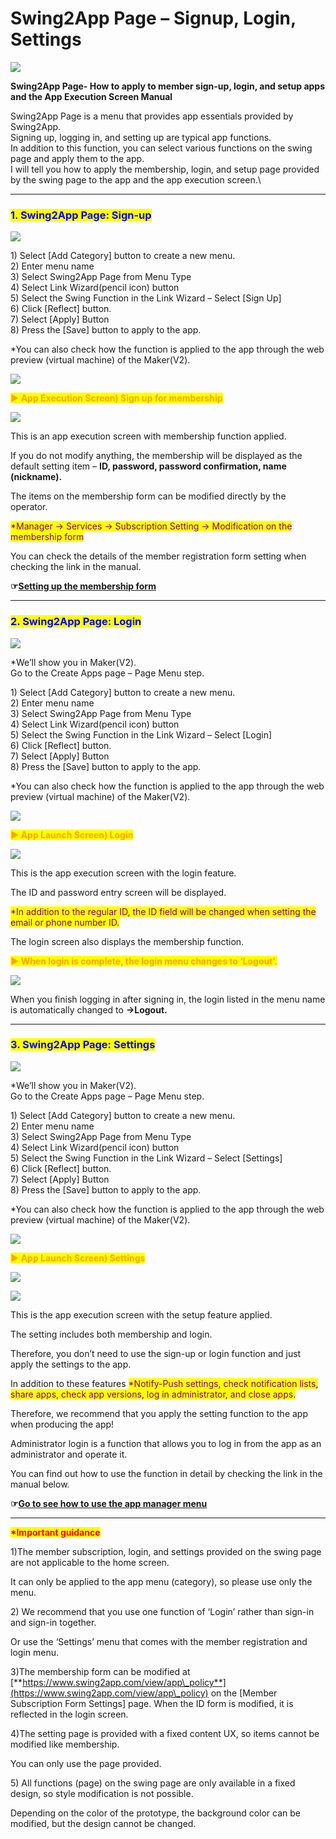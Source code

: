 # Swing2App Page – Signup, Login, Settings

![](https://support.swing2app.com/wp-content/uploads/2020/10/gfhdjnckc.png)

**Swing2App Page- How to apply to member sign-up, login, and setup apps and the App Execution Screen Manual**

Swing2App Page is a menu that provides app essentials provided by Swing2App.\
Signing up, logging in, and setting up are typical app functions.\
In addition to this function, you can select various functions on the swing page and apply them to the app.\
I will tell you how to apply the membership, login, and setup page provided by the swing page to the app and the app execution screen.\


***

### <mark style="color:blue;">**1. Swing2App Page: Sign-up**</mark>

![](https://support.swing2app.com/wp-content/uploads/2020/10/ysvjd.png)

1\) Select \[Add Category] button to create a new menu.\
2\) Enter menu name\
3\) Select Swing2App Page from Menu Type\
4\) Select Link Wizard(pencil icon) button\
5\) Select the Swing Function in the Link Wizard – Select \[Sign Up]\
6\) Click \[Reflect] button.\
7\) Select \[Apply] Button\
8\) Press the \[Save] button to apply to the app.

\*You can also check how the function is applied to the app through the web preview (virtual machine) of the Maker(V2).

![](https://wp.swing2app.co.kr/wp-content/uploads/2020/09/%EC%BA%A1%EC%B2%9833.png)

<mark style="color:orange;">**▶ App Execution Screen) Sign up for membership**</mark>

![](https://support.swing2app.com/wp-content/uploads/2020/10/jsbd@3x.png)

This is an app execution screen with membership function applied.

If you do not modify anything, the membership will be displayed as the default setting item – **ID, password, password confirmation, name (nickname).**

The items on the membership form can be modified directly by the operator.

<mark style="color:purple;">\*Manager → Services → Subscription Setting → Modification on the membership form</mark>

You can check the details of the member registration form setting when checking the link in the manual.

**☞**[**Setting up the membership form**](../../appmanage/service/signup-id.md)

***

### <mark style="color:blue;">**2. Swing2App Page: Login**</mark>

![](https://support.swing2app.com/wp-content/uploads/2020/10/ksuem.png)

\*We’ll show you in Maker(V2).\
Go to the Create Apps page – Page Menu step.

1\) Select \[Add Category] button to create a new menu.\
2\) Enter menu name\
3\) Select Swing2App Page from Menu Type\
4\) Select Link Wizard(pencil icon) button\
5\) Select the Swing Function in the Link Wizard – Select \[Login]\
6\) Click \[Reflect] button.\
7\) Select \[Apply] Button\
8\) Press the \[Save] button to apply to the app.

\*You can also check how the function is applied to the app through the web preview (virtual machine) of the Maker(V2).

![](https://wp.swing2app.co.kr/wp-content/uploads/2020/09/%EC%BA%A1%EC%B2%9833.png)

<mark style="color:orange;">**▶ App Launch Screen) Login**</mark>

![](https://support.swing2app.com/wp-content/uploads/2020/10/ysvjdg@3x.png)

This is the app execution screen with the login feature.

The ID and password entry screen will be displayed.

<mark style="color:purple;">\*In addition to the regular ID, the ID field will be changed when setting the email or phone number ID.</mark>

The login screen also displays the membership function.



<mark style="color:orange;">**▶ When login is complete, the login menu changes to ‘Logout’.**</mark>

![](https://support.swing2app.com/wp-content/uploads/2020/10/isnld@3x.png)

When you finish logging in after signing in, the login listed in the menu name is automatically changed to **→Logout.**

****

### <mark style="color:blue;">**3. Swing2App Page: Settings**</mark>

![](https://support.swing2app.com/wp-content/uploads/2020/10/tdhg.png)

\*We’ll show you in Maker(V2).\
Go to the Create Apps page – Page Menu step.

1\) Select \[Add Category] button to create a new menu.\
2\) Enter menu name\
3\) Select Swing2App Page from Menu Type\
4\) Select Link Wizard(pencil icon) button\
5\) Select the Swing Function in the Link Wizard – Select \[Settings]\
6\) Click \[Reflect] button.\
7\) Select \[Apply] Button\
8\) Press the \[Save] button to apply to the app.

\*You can also check how the function is applied to the app through the web preview (virtual machine) of the Maker(V2).

![](https://wp.swing2app.co.kr/wp-content/uploads/2020/09/%EC%BA%A1%EC%B2%9833.png)

<mark style="color:orange;">**▶ App Launch Screen) Settings**</mark>

![](https://support.swing2app.com/wp-content/uploads/2020/10/isnkd@3x.png)

![](https://support.swing2app.com/wp-content/uploads/2020/10/hsudjd@3x.png)

This is the app execution screen with the setup feature applied.

The setting includes both membership and login.

Therefore, you don’t need to use the sign-up or login function and just apply the settings to the app.

In addition to these features <mark style="color:purple;">\*Notify-Push settings, check notification lists, share apps, check app versions, log in administrator, and close apps.</mark>

Therefore, we recommend that you apply the setting function to the app when producing the app!

Administrator login is a function that allows you to log in from the app as an administrator and operate it.

You can find out how to use the function in detail by checking the link in the manual below.

**☞**[**Go to see how to use the app manager menu**](../../appoperation/app-administratormenu.md)

***

<mark style="color:red;">**\*Important guidance**</mark>

1\)The member subscription, login, and settings provided on the swing page are not applicable to the home screen.

It can only be applied to the app menu (category), so please use only the menu.

2\) We recommend that you use one function of ‘Login’ rather than sign-in and sign-in together.

Or use the ‘Settings’ menu that comes with the member registration and login menu.

3\)The membership form can be modified at [**https://www.swing2app.com/view/app\_policy**](https://www.swing2app.com/view/app\_policy) on the \[Member Subscription Form Settings] page. When the ID form is modified, it is reflected in the login screen.

4\)The setting page is provided with a fixed content UX, so items cannot be modified like membership.

You can only use the page provided.

5\) All functions (page) on the swing page are only available in a fixed design, so style modification is not possible.

Depending on the color of the prototype, the background color can be modified, but the design cannot be changed.
